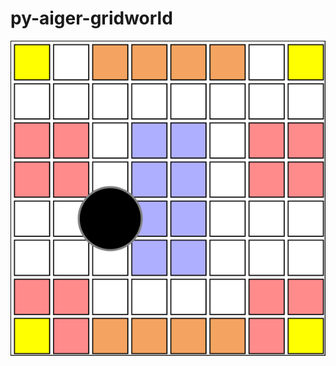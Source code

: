# py-aiger-gridworld

<object data="assets/visualization_example.svg" type="image/svg+xml">
  <img src="assets/visualization_example.svg" />
</object>
